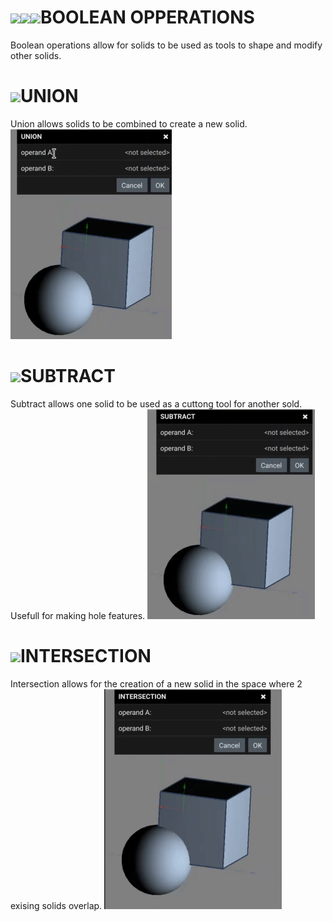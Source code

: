 # ![](../img/cad/union32.png)![](../img/cad/subtract32.png)![](../img/cad/intersection32.png)BOOLEAN OPPERATIONS

Boolean operations allow for solids to be used as tools to shape and modify other solids.


# ![](../img/cad/union32.png)UNION
Union allows solids to be combined to create a new solid.
![](img/bool-UNION.gif)

# ![](../img/cad/subtract32.png)SUBTRACT
Subtract allows one solid to be used as a cuttong tool for another sold. Usefull for making hole features.
![](img/bool-SUBTRACT.gif)

# ![](../img/cad/intersection32.png)INTERSECTION
Intersection allows for the creation of a new solid in the space where 2 exising solids overlap. 
![](img/bool-INTERSECTION.gif)
